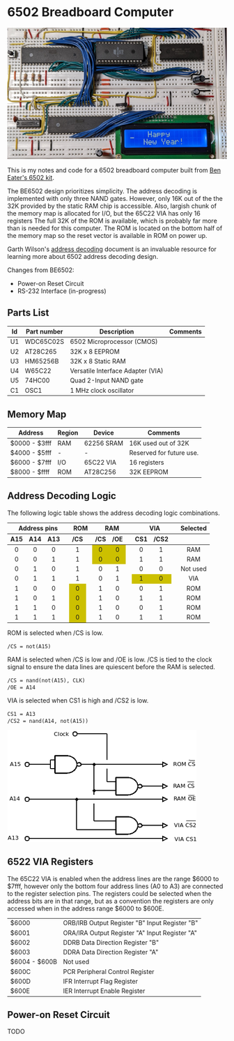 # 6502 Breadboard Computer

![6502](images/6502.jpg?raw=true "6502 breadboard")

This is my notes and code for a 6502 breadboard computer built from [Ben Eater's
6502 kit](https://eater.net/6502).

The BE6502 design prioritizes simplicity. The address decoding is implemented
with only three NAND gates. However, only 16K out of the the 32K provided by the
static RAM chip is accessible. Also, largish chunk of the memory map is
allocated for I/O, but the 65C22 VIA has only 16 registers The full 32K of the
ROM is available, which is probably far more than is needed for this computer.
The ROM is located on the bottom half of the memory map so the reset vector is
available in ROM on power up.

Garth Wilson's [address decoding](http://wilsonminesco.com/6502primer/addr_decoding.html) document is
an invaluable resource for learning more about 6502 address decoding design.

Changes from BE6502:

* Power-on Reset Circuit
* RS-232 Interface (in-progress)

Parts List
----------

<table>
  <thead>
    <tr>
      <th>Id</th>
      <th>Part number</th>
      <th>Description</th>
      <th>Comments</th>
    </tr>
  </thead>
  <tbody>
    <tr>
      <td>U1</td>
      <td>WDC65C02S</td>
      <td>6502 Microprocessor (CMOS)</td>
      <td></td>
    </tr>
    <tr>
      <td>U2</td>
      <td>AT28C265</td>
      <td>32K x 8 EEPROM</td>
      <td></td>
    </tr>
    <tr>
      <td>U3</td>
      <td>HM65256B</td>
      <td>32K x 8 Static RAM</td>
      <td></td>
    </tr>
    <tr>
      <td>U4</td>
      <td>W65C22</td>
      <td>Versatile Interface Adapter (VIA)</td>
      <td></td>
    </tr>
    <tr>
      <td>U5</td>
      <td>74HC00</td>
      <td>Quad 2-Input NAND gate</td>
      <td></td>
    </tr>
    <tr>
      <td>C1</td>
      <td>OSC1</td>
      <td>1 MHz clock oscillator</td>
      <td></td>
    </tr>
  </tbody>
</table>

Memory Map
----------

<table>
  <thead>
    <tr>
      <th>Address</th>
      <th>Region</th>
      <th>Device</th>
      <th>Comments</th>
    </tr>
  </thead>
  <tbody>
    <tr>
      <td>$0000 - $3fff</td>
      <td>RAM</td>
      <td>62256 SRAM</td>
      <td>16K used out of 32K</td>
    </tr>
    <tr>
      <td>$4000 - $5fff</td>
      <td>-</td>
      <td>-</td>
      <td>Reserved for future use.</td>
    </tr>
    <tr>
      <td>$6000 - $7fff</td>
      <td>I/O</td>
      <td>65C22 VIA</td>
      <td>16 registers</td>
    </tr>
    <tr>
      <td>$8000 - $ffff</td>
      <td>ROM</td>
      <td>AT28C256</td>
      <td>32K EEPROM</td>
    </tr>
  </tbody>
</table>

Address Decoding Logic
----------------------

The following logic table shows the address decoding logic combinations.

<table>
  <thead>
    <tr>
      <th colspan=4>Address pins</th>
      <th colspan=2>ROM</th>
      <th colspan=3>RAM</th>
      <th colspan=3>VIA</th>
      <th colspan=2>Selected</th>
    </tr>
    <tr>
      <th>A15</th>
      <th>A14</th>
      <th>A13</th>
      <th></th>
      <th>/CS</th>
      <th></th>
      <th>/CS</th>
      <th>/OE</th>
      <th></th>
      <th>CS1</th>
      <th>/CS2</th>
      <th></th>
      <th></th>
    </tr>
  </thead>
  <tbody>
    <tr>
      <td align='center'>0</td>
      <td align='center'>0</td>
      <td align='center'>0</td>
      <td align='center'></td>
      <td align='center'>1</td>
      <td align='center'></td>
      <td align='center' bgcolor='#ccc;'>0</td>
      <td align='center' bgcolor='#ccc;'>0</td>
      <td align='center'></td>
      <td align='center'>0</td>
      <td align='center'>1</td>
      <td align='center'></td>
      <td align='center'>RAM</td>
    </tr>
    <tr>
      <td align='center'>0</td>
      <td align='center'>0</td>
      <td align='center'>1</td>
      <td align='center'></td>
      <td align='center'>1</td>
      <td align='center'></td>
      <td align='center' bgcolor='#ccc;'>0</td>
      <td align='center' bgcolor='#ccc;'>0</td>
      <td align='center'></td>
      <td align='center'>1</td>
      <td align='center'>1</td>
      <td align='center'></td>
      <td align='center'>RAM</td>
    </tr>
    <tr>
      <td align='center'>0</td>
      <td align='center'>1</td>
      <td align='center'>0</td>
      <td align='center'></td>
      <td align='center'>1</td>
      <td align='center'></td>
      <td align='center'>0</td>
      <td align='center'>1</td>
      <td align='center'></td>
      <td align='center'>0</td>
      <td align='center'>0</td>
      <td align='center'></td>
      <td align='center'>Not used</td>
    </tr>
    <tr>
      <td align='center'>0</td>
      <td align='center'>1</td>
      <td align='center'>1</td>
      <td align='center'></td>
      <td align='center'>1</td>
      <td align='center'></td>
      <td align='center'>0</td>
      <td align='center'>1</td>
      <td align='center'></td>
      <td align='center' bgcolor='#ccc;'>1</td>
      <td align='center' bgcolor='#ccc;'>0</td>
      <td align='center'></td>
      <td align='center'>VIA</td>
    </tr>
    <tr>
      <td align='center'>1</td>
      <td align='center'>0</td>
      <td align='center'>0</td>
      <td align='center'></td>
      <td align='center' bgcolor='#ccc;'>0</td>
      <td align='center'></td>
      <td align='center'>1</td>
      <td align='center'>0</td>
      <td align='center'></td>
      <td align='center'>0</td>
      <td align='center'>1</td>
      <td align='center'></td>
      <td align='center'>ROM</td>
    </tr>
    <tr>
      <td align='center'>1</td>
      <td align='center'>0</td>
      <td align='center'>1</td>
      <td align='center'></td>
      <td align='center' bgcolor='#ccc;'>0</td>
      <td align='center'></td>
      <td align='center'>1</td>
      <td align='center'>0</td>
      <td align='center'></td>
      <td align='center'>1</td>
      <td align='center'>1</td>
      <td align='center'></td>
      <td align='center'>ROM</td>
    </tr>
    <tr>
      <td align='center'>1</td>
      <td align='center'>1</td>
      <td align='center'>0</td>
      <td align='center'></td>
      <td align='center' bgcolor='#ccc;'>0</td>
      <td align='center'></td>
      <td align='center'>1</td>
      <td align='center'>0</td>
      <td align='center'></td>
      <td align='center'>0</td>
      <td align='center'>1</td>
      <td align='center'></td>
      <td align='center'>ROM</td>
    </tr>
    <tr>
      <td align='center'>1</td>
      <td align='center'>1</td>
      <td align='center'>1</td>
      <td align='center'></td>
      <td align='center' bgcolor='#ccc;'>0</td>
      <td align='center'></td>
      <td align='center'>1</td>
      <td align='center'>0</td>
      <td align='center'></td>
      <td align='center'>1</td>
      <td align='center'>1</td>
      <td align='center'></td>
      <td align='center'>ROM</td>
    </tr>
  </tbody>
</table>

ROM is selected when /CS is low.

    /CS = not(A15)

RAM is selected when /CS is low and /OE is low.
/CS is tied to the clock signal to ensure the data lines are quiescent
before the RAM is selected.

    /CS = nand(not(A15), CLK)
    /OE = A14

VIA is selected when CS1 is high and /CS2 is low.

    CS1 = A13
    /CS2 = nand(A14, not(A15))

![address decode circuit](images/addr-decode.png?raw=true "Address decode circuit")

6522 VIA Registers
------------------

The 65C22 VIA is enabled when the address lines are the range $6000 to $7fff,
however only the bottom four address lines (A0 to A3) are connected to the
register selection pins.  The registers could be selected when the address bits
are in that range, but as a convention the registers are only accessed when in
the address range $6000 to $600E.

<table>
  <tr>
    <td>$6000</td>
    <td>ORB/IRB Output Register "B" Input Register "B"</td>
  </tr>
  <tr>
    <td>$6001</td>
    <td>ORA/IRA Output Register "A" Input Register "A"</td>
  </tr>
  <tr>
    <td>$6002</td>
    <td>DDRB Data Direction Register "B"</td>
  </tr>
  <tr>
    <td>$6003</td>
    <td>DDRA Data Direction Register "A"</td>
  </tr>
  <tr>
    <td>$6004 - $600B</td>
    <td>Not used</td>
  <tr>
    <td>$600C</td>
    <td>PCR Peripheral Control Register</td>
  </tr>
  <tr>
    <td>$600D</td>
    <td>IFR Interrupt Flag Register</td>
  </tr>
  <tr>
    <td>$600E</td>
    <td>IER Interrupt Enable Register</td>
  </tr>
</table>

Power-on Reset Circuit
----------------------

TODO
